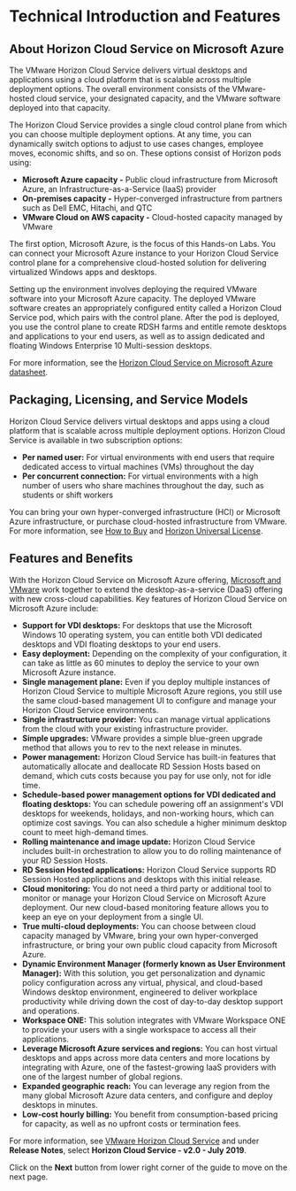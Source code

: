 # Technical Introduction and Features

## **About Horizon Cloud Service on Microsoft Azure**

The VMware Horizon Cloud Service delivers virtual desktops and applications using a cloud platform that is scalable across multiple deployment options. The overall environment consists of the VMware-hosted cloud service, your designated capacity, and the VMware software deployed into that capacity.

The Horizon Cloud Service provides a single cloud control plane from which you can choose multiple deployment options. At any time, you can dynamically switch options to adjust to use cases changes, employee moves, economic shifts, and so on. These options consist of Horizon pods using:
  - **Microsoft Azure capacity -** Public cloud infrastructure from Microsoft Azure, an Infrastructure-as-a-Service (IaaS) provider
  - **On-premises capacity -** Hyper-converged infrastructure from partners such as Dell EMC, Hitachi, and QTC
  - **VMware Cloud on AWS capacity -** Cloud-hosted capacity managed by VMware

The first option, Microsoft Azure, is the focus of this Hands-on Labs. You can connect your Microsoft Azure instance to your Horizon Cloud Service control plane for a comprehensive cloud-hosted solution for delivering virtualized Windows apps and desktops.

Setting up the environment involves deploying the required VMware software into your Microsoft Azure capacity. The deployed VMware software creates an appropriately configured entity called a Horizon Cloud Service pod, which pairs with the control plane. After the pod is deployed, you use the control plane to create RDSH farms and entitle remote desktops and applications to your end users, as well as to assign dedicated and floating Windows Enterprise 10 Multi-session desktops.

For more information, see the [Horizon Cloud Service on Microsoft Azure datasheet](https://www.vmware.com/content/dam/digitalmarketing/vmware/en/images/products/horizon-cloud-virtual-desktops/vmware-horizon-cloud-azure-datsheet.pdf).


## **Packaging, Licensing, and Service Models**

Horizon Cloud Service delivers virtual desktops and apps using a cloud platform that is scalable across multiple deployment options. Horizon Cloud Service is available in two subscription options:

  - **Per named user:** For virtual environments with end users that require dedicated access to virtual machines (VMs) throughout the day
  - **Per concurrent connection:** For virtual environments with a high number of users who share machines throughout the day, such as students or shift workers

You can bring your own hyper-converged infrastructure (HCI) or Microsoft Azure infrastructure, or purchase cloud-hosted infrastructure from VMware. For more information, see [How to Buy](https://www.vmware.com/products/horizon-cloud-virtual-desktops.html#how-to-buy) and [Horizon Universal License](https://www.vmware.com/products/horizon.html).


## **Features and Benefits**

With the Horizon Cloud Service on Microsoft Azure offering, [Microsoft and VMware](https://www.vmware.com/partners/strategic-technology-partners/microsoft.html) work together to extend the desktop-as-a-service (DaaS) offering with new cross-cloud capabilities. Key features of Horizon Cloud Service on Microsoft Azure include:

  - **Support for VDI desktops:** For desktops that use the Microsoft Windows 10 operating system, you can entitle both VDI dedicated desktops and VDI floating desktops to your end users.
  - **Easy deployment:** Depending on the complexity of your configuration, it can take as little as 60 minutes to deploy the service to your own Microsoft Azure instance.
  - **Single management plane:** Even if you deploy multiple instances of Horizon Cloud Service to multiple Microsoft Azure regions, you still use the same cloud-based management UI to configure and manage your Horizon Cloud Service environments.
  - **Single infrastructure provider:** You can manage virtual applications from the cloud with your existing infrastructure provider.
  - **Simple upgrades:** VMware provides a simple blue-green upgrade method that allows you to rev to the next release in minutes.
  - **Power management:** Horizon Cloud Service has built-in features that automatically allocate and deallocate RD Session Hosts based on demand, which cuts costs because you pay for use only, not for idle time.
  - **Schedule-based power management options for VDI dedicated and floating desktops:** You can schedule powering off an assignment's VDI desktops for weekends, holidays, and non-working hours, which can optimize cost savings. You can also schedule a higher minimum desktop count to meet high-demand times. 
  - **Rolling maintenance and image update:** Horizon Cloud Service includes built-in orchestration to allow you to do rolling maintenance of your RD Session Hosts.
  - **RD Session Hosted applications:** Horizon Cloud Service supports RD Session Hosted applications and desktops with this initial release.
  - **Cloud monitoring:** You do not need a third party or additional tool to monitor or manage your Horizon Cloud Service on Microsoft Azure deployment. Our new cloud-based monitoring feature allows you to keep an eye on your deployment from a single UI.
  - **True multi-cloud deployments:** You can choose between cloud capacity managed by VMware, bring your own hyper-converged infrastructure, or bring your own public cloud capacity from Microsoft Azure.
  - **Dynamic Environment Manager (formerly known as User Environment Manager):** With this solution, you get personalization and dynamic policy configuration across any virtual, physical, and cloud-based Windows desktop environment, engineered to deliver workplace productivity while driving down the cost of day-to-day desktop support and operations.
  - **Workspace ONE:** This solution integrates with VMware Workspace ONE to provide your users with a single workspace to access all their applications.
  - **Leverage Microsoft Azure services and regions:** You can host virtual desktops and apps across more data centers and more locations by integrating with Azure, one of the fastest-growing IaaS providers with one of the largest number of global regions.
  - **Expanded geographic reach:** You can leverage any region from the many global Microsoft Azure data centers, and configure and deploy desktops in minutes.
  - **Low-cost hourly billing:** You benefit from consumption-based pricing for capacity, as well as no upfront costs or termination fees.


For more information, see [VMware Horizon Cloud Service](https://docs.vmware.com/en/VMware-Horizon-Cloud-Service/index.html) and under **Release Notes**, select **Horizon Cloud Service - v2.0 - July 2019**.


Click on the **Next** button from lower right corner of the guide to move on the next page.